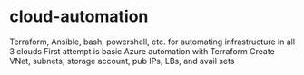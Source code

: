 # cloud-automation
Terraform, Ansible, bash, powershell, etc. for automating infrastructure in all 3 clouds
First attempt is basic Azure automation with Terraform
  Create VNet, subnets, storage account, pub IPs, LBs, and avail sets
  
